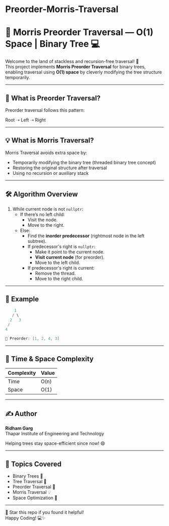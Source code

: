# Preorder-Morris-Traversal

# 🌲 Morris Preorder Traversal — O(1) Space | Binary Tree 💻

Welcome to the land of stackless and recursion-free traversal! 🚀  
This project implements **Morris Preorder Traversal** for binary trees, enabling traversal using **O(1) space** by cleverly modifying the tree structure temporarily.

---

## 📌 What is Preorder Traversal?

Preorder traversal follows this pattern:

Root ➝ Left ➝ Right


---

## 💡 What is Morris Traversal?

Morris Traversal avoids extra space by:
- Temporarily modifying the binary tree (threaded binary tree concept)
- Restoring the original structure after traversal
- Using no recursion or auxiliary stack

---

## 🛠️ Algorithm Overview

1. While current node is not `nullptr`:
   - If there’s no left child:
     - Visit the node.
     - Move to the right.
   - Else:
     - Find the **inorder predecessor** (rightmost node in the left subtree).
     - If predecessor's right is `nullptr`:
       - Make it point to the current node.
       - **Visit current node** (for preorder).
       - Move to the left child.
     - If predecessor's right is current:
       - Remove the thread.
       - Move to the right child.

---

## 🧠 Example

```cpp
    1
   / \
  2   3
 /
4

🔁 Preorder: [1, 2, 4, 3]

```


---

## 🧮 Time & Space Complexity

| Complexity | Value |
|------------|-------|
| Time       | O(n)  |
| Space      | O(1)  | ✅ (No recursion, no stack)

---

## ✍️ Author

**Ridham Garg**  
Thapar Institute of Engineering and Technology

Helping trees stay space-efficient since now! 😄

---

## 🧾 Topics Covered

- Binary Trees 🌳
- Tree Traversal 🔁
- Preorder Traversal 🧭
- Morris Traversal 💡
- Space Optimization 🧠

---

🌟 Star this repo if you found it helpful!  
Happy Coding! 💻✨



